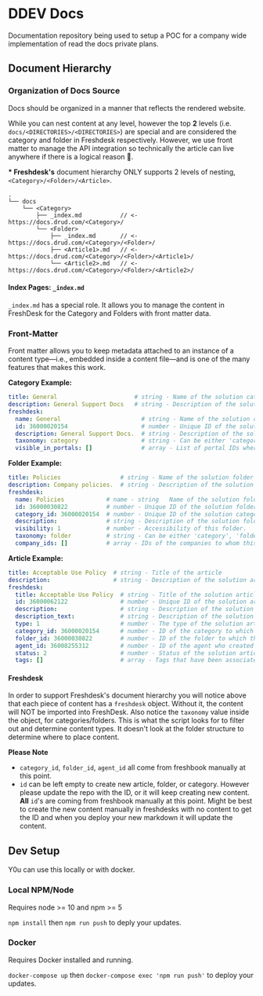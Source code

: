 # DDEV Docs

Documentation repository being used to setup a POC for a company wide implementation of read the docs private plans.

## Document Hierarchy
### Organization of Docs Source
Docs should be organized in a manner that reflects the rendered website.

While you can nest content at any level, however the top **2** levels (i.e. `docs/<DIRECTORIES>/<DIRECTORIES>`) are special and are considered the category and folder in Freshdesk respectively. However, we use front matter to manage the API integration so technically the article can live anywhere if there is a logical reason 🧐.

 **\* Freshdesk's** document hierarchy ONLY supports 2 levels of nesting, `<Category>/<Folder>/<Article>`.

  ``` shell
  .
  └── docs
      └── <Category>
          ├── _index.md           // <- https://docs.drud.com/<Category>/
          └── <Folder>
              ├── _index.md       // <- https://docs.drud.com/<Category>/<Folder>/
              ├── <Article1>.md   // <- https://docs.drud.com/<Category>/<Folder>/<Article1>/
              └── <Article2>.md   // <- https://docs.drud.com/<Category>/<Folder>/<Article2>/
  ```

#### Index Pages: `_index.md`
`_index.md` has a special role. It allows you to manage the content in FreshDesk for the Category and Folders with front matter data.

### Front-Matter
Front matter allows you to keep metadata attached to an instance of a content type—i.e., embedded inside a content file—and is one of the many features that makes this work.

**Category Example:**
  ``` yaml
  title: General                      # string - Name of the solution category
  description: General Support Docs   # string - Description of the solution category
  freshdesk:
    name: General                       # string - Name of the solution category
    id: 36000020154                     # number - Unique ID of the solution category
    description: General Support Docs.  # string - Description of the solution category
    taxonomy: category                  # string - Can be either 'category', 'folder' or empty for articles
    visible_in_portals: []              # array - List of portal IDs where this category is visible
  ```

**Folder Example:**
  ``` yaml
  title: Policies                 # string - Name of the solution folder
  description: Company policies.  # string - Description of the solution folder
  freshdesk:
    name: Policies            # name - string	Name of the solution folder
    id: 36000030822           # number - Unique ID of the solution folder id
    category_id: 36000020154  # number - Unique ID of the solution category id
    description:              # string - Description of the solution folder
    visibility: 1             # number - Accessibility of this folder.
    taxonomy: folder          # string - Can be either 'category', 'folder' or empty for articles
    company_ids: []           # array - IDs of the companies to whom this solution folder is visible
  ```

**Article Example:**
  ``` yaml
  title: Acceptable Use Policy  # string - Title of the article
  description:                  # string - Description of the solution article
  freshdesk:
    title: Acceptable Use Policy  # string - Title of the solution article
    id: 36000062122               # number - Unique ID of the solution article
    description:                  # string - Description of the solution article
    description_text:             # string - Description of the solution article in plain text
    type: 1                       # number - The type of the solution article
    category_id: 36000020154      # number - ID of the category to which the solution article belongs
    folder_id: 36000030822        # number - ID of the folder to which the solution article belongs
    agent_id: 36008255312         # number - ID of the agent who created the solution article
    status: 2                     # number - Status of the solution article
    tags: []                      # array - Tags that have been associated with the solution article
  ```


#### Freshdesk
In order to support Freshdesk's document hierarchy you will notice above that each piece of content has a `freshdesk` object. Without it, the content will NOT be imported into FreshDesk. Also notice the `taxonomy` value inside the object, for categories/folders. This is what the script looks for to filter out and determine content types. It doesn't look at the folder structure to determine where to place content.

  **Please Note**
  - `category_id`, `folder_id`, `agent_id` all come from freshbook manually at this point.
  - `id` can be left empty to create new article, folder, or category. However please update the repo with the ID, or it will keep creating new content. **All** `id`'s are coming from freshbook manually at this point. Might be best to create the new content manually in freshdesks with no content to get the ID and when you deploy your new markdown it will update the content.

## Dev Setup
Y0u can use this locally or with docker.

### Local NPM/Node
Requires node >= 10 and npm >= 5

`npm install` then `npm run push` to deply your updates.

### Docker
Requires Docker installed and running.

`docker-compose up` then `docker-compose exec 'npm run push'` to deploy your updates.

